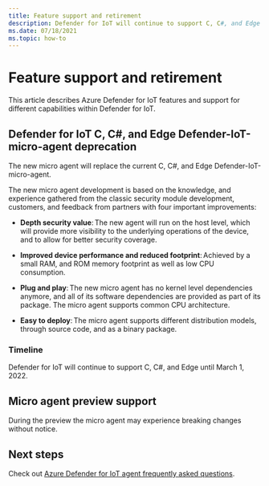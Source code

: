 ```yaml
---
title: Feature support and retirement
description: Defender for IoT will continue to support C, C#, and Edge until March 1, 2022. 
ms.date: 07/18/2021
ms.topic: how-to
---
```


# Feature support and retirement

This article describes Azure Defender for IoT features and support for different capabilities within Defender for IoT.

## Defender for IoT C, C#, and Edge Defender-IoT-micro-agent deprecation

The new micro agent will replace the current C, C#, and Edge Defender-IoT-micro-agent.  

The new micro agent development is based on the knowledge, and experience gathered from the classic security module development, customers, and feedback from partners with four important improvements:

- **Depth security value**: The new agent will run on the host level, which will provide more visibility to the underlying operations of the device, and to allow for better security coverage.

- **Improved device performance and reduced footprint**: Achieved by a small RAM, and ROM memory footprint as well as low CPU consumption.  

- **Plug and play**: The new micro agent has no kernel level dependencies anymore, and all of its software dependencies are provided as part of its package. The micro agent supports common CPU architecture.

- **Easy to deploy**: The micro agent supports different distribution models, through source code, and as a binary package. 

### Timeline 

Defender for IoT will continue to support C, C#, and Edge until March 1, 2022. 

## Micro agent preview support

During the preview the micro agent may experience breaking changes without notice.

## Next steps

Check out [Azure Defender for IoT agent frequently asked questions](resources-agent-frequently-asked-questions.md).